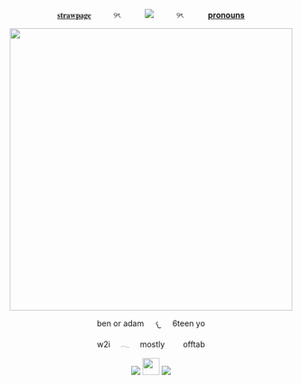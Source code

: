 <p align="center">
  <a href="https://stagdwle.straw.page/">𝐬𝐭𝐫𝐚𝐰𝐩𝐚𝐠𝐞</a> ‎ ‎ ‎ ‎ ‎ ‎ ‎ ‎ ‎ ୨ৎ‎ ‎ ‎ ‎ ‎ ‎ ‎ ‎ ‎ ‎ ‎ <img src="https://komarev.com/ghpvc/?username=cxstiiel&color=grey&style=plasic&label=｡𖦹°‧⭑.ᐟ"> ‎ ‎ ‎ ‎ ‎ ‎ ‎ ‎ ‎ ୨ৎ‎ ‎ ‎ ‎ ‎ ‎ ‎ ‎ ‎ ‎ ‎ <a href="https://pronouns.cc/@stagdwle">𝐩𝐫𝐨𝐧𝐨𝐮𝐧𝐬</a>
</p>

<p align="center">
  <img src="https://files.catbox.moe/35hcot.gif" | width=500 style="font-size: 12px;"/>
</p>

<p align="center">
ben or adam⠀⠀𐔌⠀⠀6teen yo
</p>

<p align="center">
w2i ⠀ 𓂃 ⠀ mostly ⠀  ⠀ offtab
</p>

<p align="center">
  <img src="https://64.media.tumblr.com/5a425d718e73b2cd64359387e672a44a/055b6239baca094c-f6/s250x400/fbf47243b4efaed65c1af3e1fd0bb18b53603493.webp"> <img src="https://64.media.tumblr.com/a1119b09f2c93b4bb4f88678f4107c0f/3bf9185d18abb95b-43/s250x400/8cd044823220488a42cbf66a32ec4046bed19dde.gifv" | width=30/> <img src="https://64.media.tumblr.com/2a4e0a75fd6f8a53ad4b18d3a1ae9a1d/055b6239baca094c-ee/s250x400/9df6db11c3d6148bac7156386dfeae12dc9481a7.gifv">
